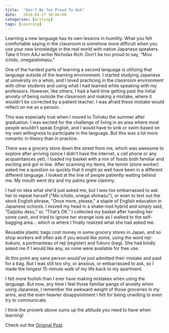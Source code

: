 ```yaml
---
title:  "Don't Be Too Proud To Ask"
date:   2016-04-17 10:04:00
categories: [writing]
tags: [Learning]
---
```


Learning a new language has its own lessons in humility. What you felt comfortable saying in the classroom is somehow more difficult when you use your new knowledge in the real world with native Japanese speakers. Take it from AAJ writer Nicholas Rich: Don't be too proud to say, "Mou ichido, onegaishimasu."

One of the hardest parts of learning a second language is utilizing that language outside of the learning environment. I started studying Japanese at university on a whim, and I loved practicing in the classroom environment with other students and using what I had learned while speaking with my professors. However, like others, I had a hard time getting past the initial anxiety of being outside the classroom and making a mistake, where it wouldn’t be corrected by a patient teacher. I was afraid these mistake would reflect on me as a person.

This was especially true when I moved to Tohoku the summer after graduation. I was excited for the challenge of living in an area where most people wouldn’t speak English, and I would have to sink or swim based on my own willingness to participate in the language. But this was a lot more romantic in theory than in practice.

There was a grocery store down the street from me, which was awesome to explore after arriving (since I didn’t have the internet, a cell phone or any acquaintances yet). I loaded my basket with a mix of foods both familiar and exciting and got in line. After scanning my items, the tennin (store worker) asked me a question so quickly that it might as well have been in a different different language. I looked at the line of people patiently waiting behind me. My mouth went dry and my palms grew clammy.

I had no idea what she'd just asked me, but I was too embarrassed to ask her to repeat herself ("Mo ichido, onegai shimasu"), or even to test out the stock English phrase, "Once more, please," a staple of English education in Japanese schools. I moved my head in a shake-nod hybrid and simply said, "Daijobu desu," or, “That’s OK.” I collected my basket after handing her some cash, and tried to ignore her strange look as I walked to the self-bagging area... which is where I finally realized what she had asked me.

Reusable plastic bags cost money in some grocery stores in Japan, and so shop workers will often ask if you would like some, using the word reji-bukuro, a portmanteau of reji (register) and fukuro (bag). She had kindly asked me if I would like any, as none were available for free use.

At this point any sane person would've just admitted their mistake and paid for a bag. But I was still too shy, or anxious, or embarrassed to ask, so I made the longest 15-minute walk of my life back to my apartment.

I felt more foolish than I ever have making mistakes when using the language. But now, any time I feel those familiar pangs of anxiety when using Japanese, I remember the awkward weight of those groceries in my arms, and the even heavier disappointment I felt for being unwilling to even try to communicate.

I think the proverb above sums up the attitude you need to have when learning!

Check out the [Original Post][Post].

[Post]: http://allabout-japan.com/en/article/619/
